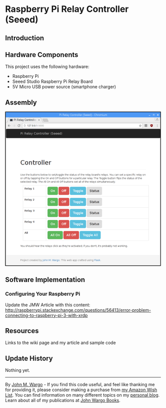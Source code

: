 # Raspberry Pi Relay Controller (Seeed)

## Introduction


## Hardware Components

This project uses the following hardware:

+ Raspberry Pi
+ Seeed Studio Raspberry Pi Relay Board
+ 5V Micro USB power source (smartphone charger)
 
## Assembly

![Assembly](screenshots/figure-01.png)

## Software Implementation

### Configuring Your Raspberry Pi

Update the JMW Article with this content: http://raspberrypi.stackexchange.com/questions/56413/error-problem-connecting-to-raspberry-pi-3-with-xrdp



## Resources

Links to the wiki page and my article and sample code


## Update History

Nothing yet.

***
By [John M. Wargo](http://www.johnwargo.com) - If you find this code useful, and feel like thanking me for providing it, please consider making a purchase from [my Amazon Wish List](https://amzn.com/w/1WI6AAUKPT5P9). You can find information on many different topics on my [personal blog](http://www.johnwargo.com). Learn about all of my publications at [John Wargo Books](http://www.johnwargobooks.com). 
